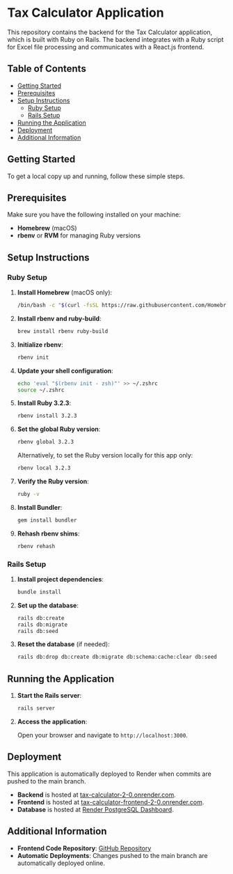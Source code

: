 # Tax Calculator Application

This repository contains the backend for the Tax Calculator application, which is built with Ruby on Rails. The backend integrates with a Ruby script for Excel file processing and communicates with a React.js frontend.

## Table of Contents

- [Getting Started](#getting-started)
- [Prerequisites](#prerequisites)
- [Setup Instructions](#setup-instructions)
  - [Ruby Setup](#ruby-setup)
  - [Rails Setup](#rails-setup)
- [Running the Application](#running-the-application)
- [Deployment](#deployment)
- [Additional Information](#additional-information)

## Getting Started

To get a local copy up and running, follow these simple steps.

## Prerequisites

Make sure you have the following installed on your machine:

- **Homebrew** (macOS)
- **rbenv** or **RVM** for managing Ruby versions

## Setup Instructions

### Ruby Setup

1. **Install Homebrew** (macOS only):

   ```bash
   /bin/bash -c "$(curl -fsSL https://raw.githubusercontent.com/Homebrew/install/HEAD/install.sh)"
   ```

2. **Install rbenv and ruby-build**:

   ```bash
   brew install rbenv ruby-build
   ```

3. **Initialize rbenv**:

   ```bash
   rbenv init
   ```

4. **Update your shell configuration**:

   ```bash
   echo 'eval "$(rbenv init - zsh)"' >> ~/.zshrc
   source ~/.zshrc
   ```

5. **Install Ruby 3.2.3**:

   ```bash
   rbenv install 3.2.3
   ```

6. **Set the global Ruby version**:

   ```bash
   rbenv global 3.2.3
   ```

   Alternatively, to set the Ruby version locally for this app only:

   ```bash
   rbenv local 3.2.3
   ```

7. **Verify the Ruby version**:

   ```bash
   ruby -v
   ```

8. **Install Bundler**:

   ```bash
   gem install bundler
   ```

9. **Rehash rbenv shims**:

   ```bash
   rbenv rehash
   ```

### Rails Setup

1. **Install project dependencies**:

   ```bash
   bundle install
   ```

2. **Set up the database**:

   ```bash
   rails db:create
   rails db:migrate
   rails db:seed
   ```

3. **Reset the database** (if needed):

   ```bash
   rails db:drop db:create db:migrate db:schema:cache:clear db:seed
   ```

## Running the Application

1. **Start the Rails server**:

   ```bash
   rails server
   ```

2. **Access the application**:

   Open your browser and navigate to `http://localhost:3000`.

## Deployment

This application is automatically deployed to Render when commits are pushed to the main branch.

- **Backend** is hosted at [tax-calculator-2-0.onrender.com](https://tax-calculator-2-0.onrender.com).
- **Frontend** is hosted at [tax-calculator-frontend-2-0.onrender.com](https://tax-calculator-frontend-2-0.onrender.com).
- **Database** is hosted at [Render PostgreSQL Dashboard](https://dashboard.render.com/d/dpg-cr1ceq23esus73at4vtg-a/info).

## Additional Information

- **Frontend Code Repository**: [GitHub Repository](https://github.com/leonshimizu/tax-calculator-frontend)
- **Automatic Deployments**: Changes pushed to the main branch are automatically deployed online.
